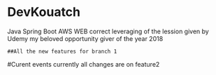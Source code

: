 # DevKouatch
Java Spring Boot  AWS  WEB correct leveraging of the lession given by  Udemy my beloved opportunity giver of the year 2018
````````
##All the new features for branch 1
````````
#Curent events
currently all changes are on feature2
